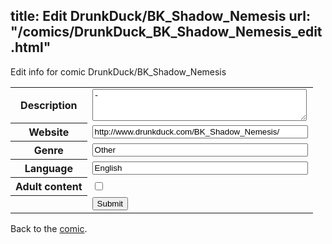 title: Edit DrunkDuck/BK_Shadow_Nemesis
url: "/comics/DrunkDuck_BK_Shadow_Nemesis_edit.html"
---
Edit info for comic DrunkDuck/BK_Shadow_Nemesis

<form name="comic" action="http://gaepostmail.appspot.com/comic/" method="post">
<table class="comicinfo">
<tr>
<th>Description</th><td><textarea name="description" cols="40" rows="3">-</textarea></td>
</tr>
<tr>
<th>Website</th><td><input type="text" name="url" value="http://www.drunkduck.com/BK_Shadow_Nemesis/" size="40"/></td>
</tr>
<tr>
<th>Genre</th><td><input type="text" name="genre" value="Other" size="40"/></td>
</tr>
<tr>
<th>Language</th><td><input type="text" name="language" value="English" size="40"/></td>
</tr>
<tr>
<th>Adult content</th><td><input type="checkbox" name="adult" value="adult" /></td>
</tr>
<tr>
<th></th><td>
<input type="hidden" name="comic" value="DrunkDuck_BK_Shadow_Nemesis" />
<input type="submit" name="submit" value="Submit" />
</td>
</tr>
</table>
</form>

Back to the [comic](DrunkDuck_BK_Shadow_Nemesis.html).
